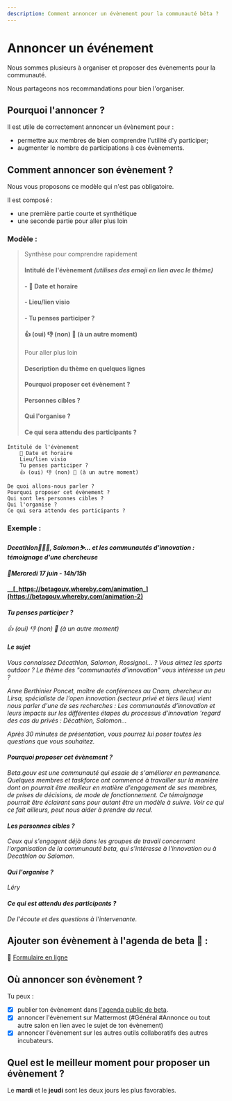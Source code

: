 ```yaml
---
description: Comment annoncer un évènement pour la communauté bêta ?
---
```


# Annoncer un événement

Nous sommes plusieurs à organiser et proposer des évènements pour la communauté.

Nous partageons nos recommandations pour bien l'organiser.

## Pourquoi l'annoncer ?

Il est utile de correctement annoncer un évènement pour :

* permettre aux membres de bien comprendre l'utilité d'y participer;
* augmenter le nombre de participations à ces évènements.

## Comment annoncer son évènement ?

Nous vous proposons ce modèle qui n'est pas obligatoire.

Il est composé :

* une première partie courte et synthétique 
* une seconde partie pour aller plus loin

### Modèle :

> Synthèse pour comprendre rapidement
>
> #### Intitulé de l'évènement _\(utilises des emoji en lien avec le thème\)_
>
> #### - 📆 Date et horaire
>
> #### - Lieu/lien visio
>
> #### - Tu penses participer ?
>
> #### 👍 \(oui\) 👎 \(non\) 📅 \(à un autre moment\)
>
> Pour aller plus loin
>
> #### Description du thème en quelques lignes
>
> #### Pourquoi proposer cet évènement ?
>
> #### Personnes cibles ?
>
> #### Qui l'organise ?
>
> #### Ce qui sera attendu des participants ?

```text
Intitulé de l'évènement
    📆 Date et horaire
    Lieu/lien visio
    Tu penses participer ?
    👍 (oui) 👎 (non) 📅 (à un autre moment)

De quoi allons-nous parler ?
Pourquoi proposer cet évènement ?
Qui sont les personnes cibles ?
Qui l'organise ?
Ce qui sera attendu des participants ?
```

### Exemple :

#### _Decathlon🏄🏾‍♀️, Salomon⛷... et les communautés d'innovation : témoignage d'une chercheuse_

#### _📆Mercredi 17 juin - 14h/15h_

#### \_\_[_https://betagouv.whereby.com/animation_](https://betagouv.whereby.com/animation-2)

#### _Tu penses participer ?_

_👍 \(oui\) 👎 \(non\) 📅 \(à un autre moment\)_

#### _Le sujet_

_Vous connaissez Décathlon, Salomon, Rossignol... ? Vous aimez les sports outdoor ? Le thème des "communautés d'innovation" vous intéresse un peu ?_

_Anne Berthinier Poncet, maître de conférences au Cnam, chercheur au Lirsa, spécialiste de l'open innovation \(secteur privé et tiers lieux\) vient nous parler d'une de ses recherches : Les communautés d’innovation et leurs impacts sur les différentes étapes du processus d’innovation 'regard des cas du privés : Décathlon, Salomon..._

_Après 30 minutes de présentation, vous pourrez lui poser toutes les questions que vous souhaitez._

#### _Pourquoi proposer cet évènement ?_

_Beta.gouv est une communauté qui essaie de s'améliorer en permanence. Quelques membres et taskforce ont commencé à travailler sur la manière dont on pourrait être meilleur en matière d'engagement de ses membres, de prises de décisions, de mode de fonctionnement. Ce témoignage pourrait être éclairant sans pour autant être un modèle à suivre. Voir ce qui ce fait ailleurs, peut nous aider à prendre du recul._

#### _Les personnes cibles ?_

_Ceux qui s'engagent déjà dans les groupes de travail concernant l'organisation de la communauté beta, qui s'intéresse à l'innovation ou à Decathlon ou Salomon._

#### _Qui l'organise ?_

_Léry_

#### _Ce qui est attendu des participants ?_

_De l'écoute et des questions à l'intervenante._

## Ajouter son évènement à l'agenda de beta 📅 :

📅 [Formulaire en ligne](https://airtable.com/shrWvcUAOJqllVqtj)

## Où annoncer son évènement ?

Tu peux :

* [x] publier ton évènement dans [l'agenda public de beta](https://calendar.google.com/calendar/u/0/embed?src=0ieonqap1r5jeal5ugeuhoovlg@group.calendar.google.com&ctz=Europe/Paris).
* [x] annoncer l'évènement sur Mattermost \(\#Général \#Annonce ou tout autre salon en lien avec le sujet de ton évènement\)
* [x] annoncer l'évènement sur les autres outils collaboratifs des autres incubateurs.

## Quel est le meilleur moment pour proposer un évènement ?

Le **mardi** et le **jeudi** sont les deux jours les plus favorables.

